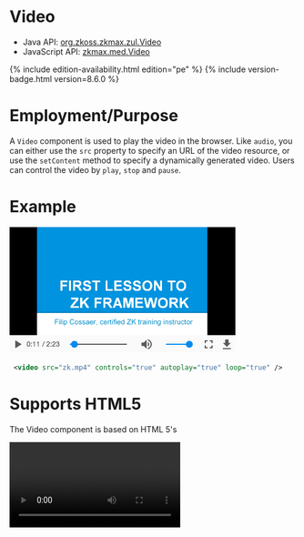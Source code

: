

# Video

- Java API: [org.zkoss.zkmax.zul.Video](https://www.zkoss.org/javadoc/latest/zk/org/zkoss/zkmax/zul/Video.html)
- JavaScript API: [zkmax.med.Video](https://www.zkoss.org/javadoc/latest/jsdoc/classes/zkmax.med.Video.html)

{% include edition-availability.html edition="pe" %} {% include version-badge.html version=8.6.0 %}

# Employment/Purpose

A `Video` component is used to play the video in the browser. Like
`audio`, you can either use the `src` property to specify an URL of the
video resource, or use the `setContent` method to specify a dynamically
generated video. Users can control the video by `play`, `stop` and
`pause`.

# Example

![](/zk_component_ref/images/Player-Sample.png)

```xml
 <video src="zk.mp4" controls="true" autoplay="true" loop="true" />
```

# Supports HTML5

The Video component is based on HTML 5's

<video>

tag, and supports the following properties: `src`, `autoplay`,
`controls`, `loop`, `playbackRate`, `dimBackground`, `preload`,
`clipToFit`, `poster`, `playsinline` and `crossorigin`.

## Supported Formats

[mp4, WebM, ogg](https://developer.mozilla.org/en-US/docs/Web/HTML/Supported_media_formats#File_formats)

# autoplay

Just set autoplay to `true` doesn't always work because **autoplay
policy is different among browsers**. Please refer to
[autoplay-policy-changes](https://developers.google.com/web/updates/2017/09/autoplay-policy-changes)
and
[auto-play-policy-changes-for-macos](https://webkit.org/blog/7734/auto-play-policy-changes-for-macos/).

# Multiple Sources

Most browsers do not support all the video formats, so you can specify
multiple source files in different formats for different browsers. If
the first format is not supported by the browser, it will fallback to
the 2nd format. For example:

```xml
 <video src="zk.mp4, zk.webm, zk.ogg" />
```

# enableFullScreen

For security reasons, fullScreen API can only be initiated by an user
gesture. Therefore the Video component only provides a client-side
method `enableFullScreen()` to enable the full screen mode.

```xml
<video id="player" src="zk.mp4" controls="true"/>
<button xmlns:w="client" w:onClick="zk.$('$player').enableFullScreen()" />
```

# dimBackground

The Video component provides a theater mode, If dimBackground="true",
the whole page will be covered by translucent black by default except
the Video.

When the theater mode is enabled, user can click anywhere on the page
outside the Video to disable theater mode and return to the normal view.

![](/zk_component_ref/images/Player-turnOffLight.png)

```xml
 <video src="zk.mp4" dimBackground="true" />
```

By default, css of dimBackground has two properties as shown in the
following css code.

You can also customize the background in your preference by simply
overriding .z-video-dim-background in css.

```css
<style>
.z-video-dim-background {
    background: black;
    opacity: 0.8;
}
</style>
```

# playbackRate

The Video component provides setPlaybackRate(double) to control the
video playing speed. The valid value depends on the displayed browser.

Default: 1.0

```xml
 <video src="zk.mp4" playbackRate="0.5" />
```

# currentTime

The Video component provides `setCurrentTime(double)` to jump to the
specified time-point (in seconds) of the playback video.

```xml
 <video src="zk.mp4" currentTime="60" />
```

# playing

The Video component provides `setPlaying(boolean)` to play or pause the
video.

playing="true" is same as invoking `play()`; playing="false" is same as
invoking `pause()`.

```xml
 <video src="zk.mp4" playing="false" />
```

# volume

The Video component provides `setVolume(double)` to change the volume.
The value should range between 0.0 and 1.0.

Default: 1.0

```xml
 <video src="zk.mp4" volume="0.5" />
```

# muted

The Video component provides `setMuted(boolean)` to mute the video.

Default: false

```xml
 <video src="zk.mp4" muted="true" />
```

# clipToFit

The Video component provides setClipToFit(boolean) to clip the video
when the source size doesn't fit the size specified in the Video tag.

For example:

The source image used in the sample below is 450 \* 320. When you set
width="300px", height="320px", by default, blank space will be inserted
above and below the video to preserve the aspect ratio (left image);
when you set clipToFit="true", it will cut off the sides and fill up the
space (right image).

<file:ClipToFit(false).png> <file:ClipToFit(true).png>

```xml
  <video width="300px" height="320px" src="zk.mp4" style="border: 1px solid red;" />
  <video width="300px" height="320px" src="zk.mp4" style="border: 1px solid red;" clipToFit="true" />
```

# Display Subtitles

To display subtitles or captions on a video, please see [ Track]({{site.baseurl}}/zk_component_ref/track).

# StateChangeEvent

When you call `play(), stop(), pause()` StateChangeEvent will be
triggered. You can check the current state by calling event.getState().
Video has three states, and you can access them by using
`Video.PLAY, Video.STOP and Video.PAUSE`.

For example:

If you want to do something after the video starts to play, you can
write codes as shown below (MVVM style).

```xml
  <video onStateChange="@command('stateChange', event=event)" />
```

```java
  @Command
  public void stateChange(@BindingParam("event") StateChangeEvent event) {
    if (event.getState() == Video.PLAY) {
      // do something...
    }
  }
```

Video component also provides `isPlaying(), isPaused() and isStopped()`
methods to check the video state.

{% include version-badge.html version=9.6.0 %}

Since ZK 9.6.0, a new state - `Video.END` is added. When the video is
played to the end, the StateChangeEvent will be triggered.

# Supported Events

<table>
<thead>
<tr class="header">
<th><center>
<p>Name</p>
</center></th>
<th><center>
<p>Event Type</p>
</center></th>
</tr>
</thead>
<tbody>
<tr class="odd">
<td><center>
<p><code>onStateChange</code></p>
</center></td>
<td><p><strong>Event:</strong>
[org.zkoss.zkmax.zul.event.StateChangeEvent](https://www.zkoss.org/javadoc/latest/zk/org/zkoss/zkmax/zul/event/StateChangeEvent.html) Notifies
when invoking play(), stop() or pause().</p></td>
</tr>
</tbody>
</table>

- Inherited Supported Events: [ XulElement]({{site.baseurl}}/zk_component_ref/xulelement#Supported_Events)

# Supported Children

`* `[`Track`]({{site.baseurl}}/zk_component_ref/track)

# Version History



| Version | Date           | Content                                                                           |
|---------|----------------|-----------------------------------------------------------------------------------|
| 8.6.0   | May 2018       | [ZK-3845](https://tracker.zkoss.org/browse/ZK-3845): Provide a video component    |
| 9.5.0   | September 2020 | [ZK-4649](https://tracker.zkoss.org/browse/ZK-4649): Video supports to add tracks |


